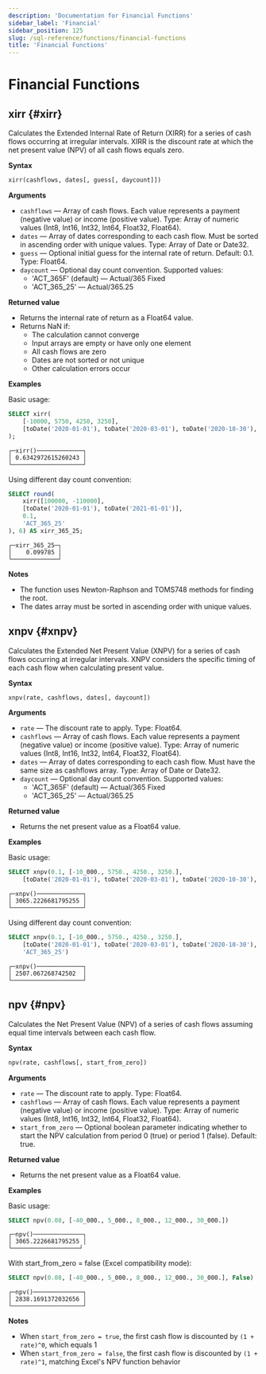 ```yaml
---
description: 'Documentation for Financial Functions'
sidebar_label: 'Financial'
sidebar_position: 125
slug: /sql-reference/functions/financial-functions
title: 'Financial Functions'
---
```


# Financial Functions

## xirr {#xirr}

Calculates the Extended Internal Rate of Return (XIRR) for a series of cash flows occurring at irregular intervals. XIRR is the discount rate at which the net present value (NPV) of all cash flows equals zero.

**Syntax**

```sql
xirr(cashflows, dates[, guess[, daycount]])
```

**Arguments**

- `cashflows` — Array of cash flows. Each value represents a payment (negative value) or income (positive value). Type: Array of numeric values (Int8, Int16, Int32, Int64, Float32, Float64).
- `dates` — Array of dates corresponding to each cash flow. Must be sorted in ascending order with unique values. Type: Array of Date or Date32.
- `guess` — Optional initial guess for the internal rate of return. Default: 0.1. Type: Float64.
- `daycount` — Optional day count convention. Supported values:
  - 'ACT_365F' (default) — Actual/365 Fixed
  - 'ACT_365_25' — Actual/365.25

**Returned value**

- Returns the internal rate of return as a Float64 value.
- Returns NaN if:
  - The calculation cannot converge
  - Input arrays are empty or have only one element
  - All cash flows are zero
  - Dates are not sorted or not unique
  - Other calculation errors occur

**Examples**

Basic usage:
```sql
SELECT xirr(
    [-10000, 5750, 4250, 3250],
    [toDate('2020-01-01'), toDate('2020-03-01'), toDate('2020-10-30'), toDate('2021-02-15')]
);
```
```text
┌─xirr()─────────────┐
│ 0.6342972615260243 │
└────────────────────┘
```

Using different day count convention:
```sql
SELECT round(
    xirr([100000, -110000],
    [toDate('2020-01-01'), toDate('2021-01-01')],
    0.1,
    'ACT_365_25'
), 6) AS xirr_365_25;
```
```text
┌─xirr_365_25─┐
│    0.099785 │
└─────────────┘
```

**Notes**

- The function uses Newton-Raphson and TOMS748 methods for finding the root.
- The dates array must be sorted in ascending order with unique values.

## xnpv {#xnpv}

Calculates the Extended Net Present Value (XNPV) for a series of cash flows occurring at irregular intervals. XNPV considers the specific timing of each cash flow when calculating present value.

**Syntax**

```sql
xnpv(rate, cashflows, dates[, daycount])
```

**Arguments**

- `rate` — The discount rate to apply. Type: Float64.
- `cashflows` — Array of cash flows. Each value represents a payment (negative value) or income (positive value). Type: Array of numeric values (Int8, Int16, Int32, Int64, Float32, Float64).
- `dates` — Array of dates corresponding to each cash flow. Must have the same size as cashflows array. Type: Array of Date or Date32.
- `daycount` — Optional day count convention. Supported values:
  - 'ACT_365F' (default) — Actual/365 Fixed
  - 'ACT_365_25' — Actual/365.25

**Returned value**

- Returns the net present value as a Float64 value.

**Examples**

Basic usage:
```sql
SELECT xnpv(0.1, [-10_000., 5750., 4250., 3250.], 
    [toDate('2020-01-01'), toDate('2020-03-01'), toDate('2020-10-30'), toDate('2021-02-15')])
```
```text
┌─xnpv()─────────────┐
│ 3065.2226681795255 │
└────────────────────┘
```

Using different day count convention:
```sql
SELECT xnpv(0.1, [-10_000., 5750., 4250., 3250.], 
    [toDate('2020-01-01'), toDate('2020-03-01'), toDate('2020-10-30'), toDate('2021-02-15')], 
    'ACT_365_25')
```
```text
┌─xnpv()─────────────┐
│ 2507.067268742502  │
└────────────────────┘
```

## npv {#npv}

Calculates the Net Present Value (NPV) of a series of cash flows assuming equal time intervals between each cash flow.

**Syntax**

```sql
npv(rate, cashflows[, start_from_zero])
```

**Arguments**

- `rate` — The discount rate to apply. Type: Float64.
- `cashflows` — Array of cash flows. Each value represents a payment (negative value) or income (positive value). Type: Array of numeric values (Int8, Int16, Int32, Int64, Float32, Float64).
- `start_from_zero` — Optional boolean parameter indicating whether to start the NPV calculation from period 0 (true) or period 1 (false). Default: true.

**Returned value**

- Returns the net present value as a Float64 value.

**Examples**

Basic usage:
```sql
SELECT npv(0.08, [-40_000., 5_000., 8_000., 12_000., 30_000.])
```
```text
┌─npv()──────────────┐
│ 3065.2226681795255 │
└───────────────────┘
```

With start_from_zero = false (Excel compatibility mode):
```sql
SELECT npv(0.08, [-40_000., 5_000., 8_000., 12_000., 30_000.], False)
```
```text
┌─npv()──────────────┐
│ 2838.1691372032656 │
└────────────────────┘
```

**Notes**

- When `start_from_zero = true`, the first cash flow is discounted by `(1 + rate)^0`, which equals 1
- When `start_from_zero = false`, the first cash flow is discounted by `(1 + rate)^1`, matching Excel's NPV function behavior
